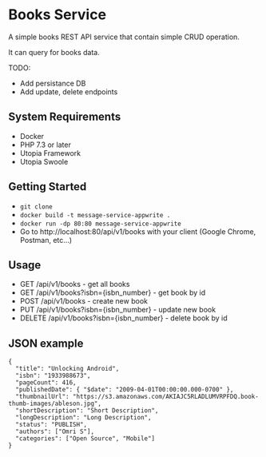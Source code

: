 # Books Service

A simple books REST API service that contain simple CRUD operation.

It can query for books data.

TODO:
 - Add persistance DB
 - Add update, delete endpoints

## System Requirements

* Docker
* PHP 7.3 or later
* Utopia Framework 
* Utopia Swoole

## Getting Started

* `git clone `
* `docker build -t message-service-appwrite .`
* `docker run -dp 80:80 message-service-appwrite`
* Go to http://localhost:80/api/v1/books with your client (Google Chrome, Postman, etc...)

## Usage

 - GET      /api/v1/books - get all books
 - GET      /api/v1/books?isbn={isbn_number} - get book by id 
 - POST     /api/v1/books - create new book 
 - PUT      /api/v1/books?isbn={isbn_number} - update new book 
 - DELETE   /api/v1/books?isbn={isbn_number} - delete book by id
## JSON example

    {
      "title": "Unlocking Android",
      "isbn": "1933988673",
      "pageCount": 416,
      "publishedDate": { "$date": "2009-04-01T00:00:00.000-0700" },
      "thumbnailUrl": "https://s3.amazonaws.com/AKIAJC5RLADLUMVRPFDQ.book-thumb-images/ableson.jpg",
      "shortDescription": "Short Description",
      "longDescription": "Long Description",
      "status": "PUBLISH",
      "authors": ["Omri S"],
      "categories": ["Open Source", "Mobile"]
    }    
